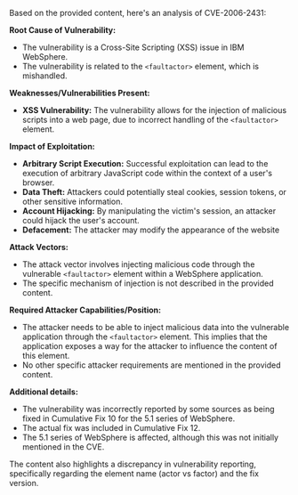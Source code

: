 Based on the provided content, here's an analysis of CVE-2006-2431:

**Root Cause of Vulnerability:**

*   The vulnerability is a Cross-Site Scripting (XSS) issue in IBM WebSphere.
*   The vulnerability is related to the `<faultactor>` element, which is mishandled.

**Weaknesses/Vulnerabilities Present:**

*   **XSS Vulnerability:** The vulnerability allows for the injection of malicious scripts into a web page, due to incorrect handling of the `<faultactor>` element.

**Impact of Exploitation:**

*   **Arbitrary Script Execution:** Successful exploitation can lead to the execution of arbitrary JavaScript code within the context of a user's browser.
*   **Data Theft:** Attackers could potentially steal cookies, session tokens, or other sensitive information.
*   **Account Hijacking:** By manipulating the victim's session, an attacker could hijack the user's account.
*   **Defacement:** The attacker may modify the appearance of the website

**Attack Vectors:**

*   The attack vector involves injecting malicious code through the vulnerable `<faultactor>` element within a WebSphere application.
*   The specific mechanism of injection is not described in the provided content.

**Required Attacker Capabilities/Position:**

*   The attacker needs to be able to inject malicious data into the vulnerable application through the `<faultactor>` element. This implies that the application exposes a way for the attacker to influence the content of this element.
*   No other specific attacker requirements are mentioned in the provided content.

**Additional details:**

*   The vulnerability was incorrectly reported by some sources as being fixed in Cumulative Fix 10 for the 5.1 series of WebSphere.
*   The actual fix was included in Cumulative Fix 12.
*   The 5.1 series of WebSphere is affected, although this was not initially mentioned in the CVE.

The content also highlights a discrepancy in vulnerability reporting, specifically regarding the element name (actor vs factor) and the fix version.